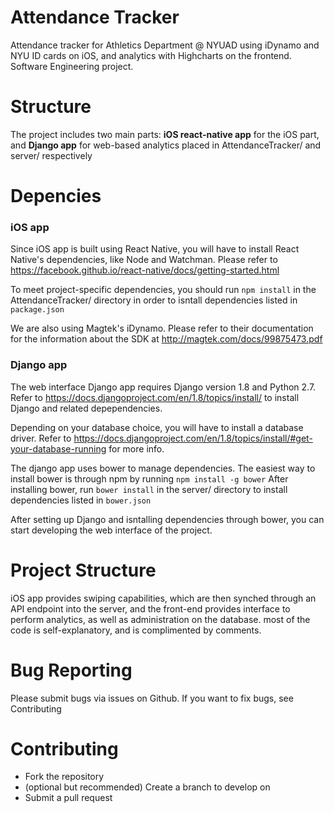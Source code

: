 # Attendance Tracker
Attendance tracker for Athletics Department @ NYUAD using iDynamo and NYU ID cards on iOS, and analytics with Highcharts on the frontend. Software Engineering project.

# Structure
The project includes two main parts: **iOS react-native app** for the iOS part, and **Django app** for web-based analytics placed in AttendanceTracker/ and server/ respectively

# Depencies

### iOS app
Since iOS app is built using React Native, you will have to install React Native's dependencies, like Node and Watchman. Please refer to https://facebook.github.io/react-native/docs/getting-started.html

To meet project-specific dependencies, you should run `npm install` in the AttendanceTracker/ directory in order to isntall dependencies listed in `package.json`

We are also using Magtek's iDynamo. Please refer to their documentation for the information about the SDK at http://magtek.com/docs/99875473.pdf

### Django app
The web interface Django app requires Django version 1.8 and Python 2.7. Refer to https://docs.djangoproject.com/en/1.8/topics/install/ to install Django and related depependencies.

Depending on your database choice, you will have to install a database driver. Refer to https://docs.djangoproject.com/en/1.8/topics/install/#get-your-database-running for more info.

The django app uses bower to manage dependencies. The easiest way to install bower is through npm by running
`npm install -g bower`
After installing bower, run `bower install` in the server/ directory to install dependencies listed in `bower.json`

After setting up Django and isntalling dependencies through bower, you can start developing the web interface of the project.

# Project Structure
iOS app provides swiping capabilities, which are then synched through an API endpoint into the server, and the front-end provides interface to perform analytics, as well as administration on the database. most of the code is self-explanatory, and is complimented by comments.

# Bug Reporting
Please submit bugs via issues on Github. If you want to fix bugs, see Contributing

# Contributing
* Fork the repository
* (optional but recommended) Create a branch to develop on
* Submit a pull request